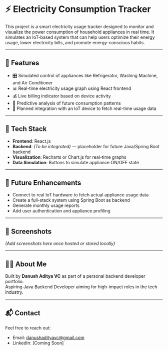 # ⚡ Electricity Consumption Tracker

This project is a smart electricity usage tracker designed to monitor and visualize the power consumption of household appliances in real time. It simulates an IoT-based system that can help users optimize their energy usage, lower electricity bills, and promote energy-conscious habits.

---

## 🚀 Features

- 🎛️ Simulated control of appliances like Refrigerator, Washing Machine, and Air Conditioner
- 📊 Real-time electricity usage graph using React frontend
- 💰 Live billing indicator based on device activity
- 🔮 Predictive analysis of future consumption patterns
- 📡 Planned integration with an IoT device to fetch real-time usage data

---

## 🧱 Tech Stack

- **Frontend**: React.js
- **Backend**: *(To be integrated)* — placeholder for future Java/Spring Boot backend
- **Visualization**: Recharts or Chart.js for real-time graphs
- **Data Simulation**: Buttons to simulate appliance ON/OFF state

---

## 🔧 Future Enhancements

- Connect to real IoT hardware to fetch actual appliance usage data
- Create a full-stack system using Spring Boot as backend
- Generate monthly usage reports
- Add user authentication and appliance profiling

---

## 📸 Screenshots

*(Add screenshots here once hosted or stored locally)*

---

## 🙋‍♂️ About Me

Built by **Danush Aditya VC** as part of a personal backend developer portfolio.  
Aspiring Java Backend Developer aiming for high-impact roles in the tech industry.

---

## 📬 Contact

Feel free to reach out:
- Email: danushadityavc@gmail.com
- LinkedIn: [Coming Soon]


